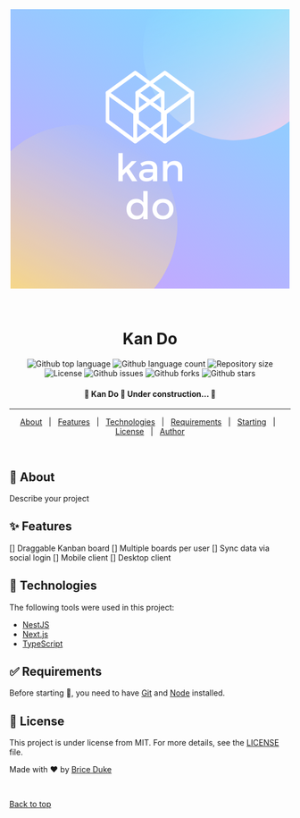 <div align="center" id="top"> 
  <img src="./.github/assets/logo.png" alt="Kan Do" />

&#xa0;

  <!-- <a href="https://kando.netlify.app">Demo</a> -->
</div>

<h1 align="center">Kan Do</h1>

<p align="center">
  <img alt="Github top language" src="https://img.shields.io/github/languages/top/briceduke/kan-do?color=56BEB8">

  <img alt="Github language count" src="https://img.shields.io/github/languages/count/briceduke/kan-do?color=56BEB8">

  <img alt="Repository size" src="https://img.shields.io/github/repo-size/briceduke/kan-do?color=56BEB8">

  <img alt="License" src="https://img.shields.io/github/license/briceduke/kan-do?color=56BEB8">

  <img alt="Github issues" src="https://img.shields.io/github/issues/briceduke/kan-do?color=56BEB8" />

  <img alt="Github forks" src="https://img.shields.io/github/forks/briceduke/kan-do?color=56BEB8" />

  <img alt="Github stars" src="https://img.shields.io/github/stars/briceduke/kan-do?color=56BEB8" />
</p>

<!-- Status -->

<h4 align="center">
	🚧  Kan Do 🚀 Under construction...  🚧
</h4>

<hr>

<p align="center">
  <a href="#dart-about">About</a> &#xa0; | &#xa0; 
  <a href="#sparkles-features">Features</a> &#xa0; | &#xa0;
  <a href="#rocket-technologies">Technologies</a> &#xa0; | &#xa0;
  <a href="#white_check_mark-requirements">Requirements</a> &#xa0; | &#xa0;
  <a href="#checkered_flag-starting">Starting</a> &#xa0; | &#xa0;
  <a href="#memo-license">License</a> &#xa0; | &#xa0;
  <a href="https://github.com/briceduke" target="_blank">Author</a>
</p>

<br>

## :dart: About

Describe your project

## :sparkles: Features

[] Draggable Kanban board
[] Multiple boards per user
[] Sync data via social login
[] Mobile client
[] Desktop client

## :rocket: Technologies

The following tools were used in this project:

- [NestJS](https://nestjs.com)
- [Next.js](https://nextjs.org)
- [TypeScript](https://www.typescriptlang.org/)
  <!-- - [Expo](https://expo.io/) -->

## :white_check_mark: Requirements

Before starting :checkered_flag:, you need to have [Git](https://git-scm.com) and [Node](https://nodejs.org/en/) installed.

## :memo: License

This project is under license from MIT. For more details, see the [LICENSE](LICENSE) file.

Made with :heart: by <a href="https://github.com/briceduke" target="_blank">Brice Duke</a>

&#xa0;

<a href="#top">Back to top</a>
